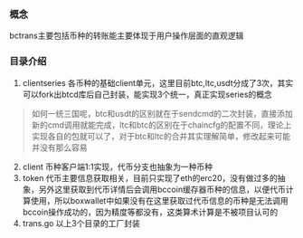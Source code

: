 ### 概念
bctrans主要包括币种的转账能主要体现于用户操作层面的直观逻辑

### 目录介绍
1. clientseries 各币种的基础client单元，这里目前btc,ltc,usdt分成了3次，其实可以fork出btcd库后自己封装，能实现3个统一，真正实现series的概念
> 如何一统三国呢，btc和usdt的区别就在于sendcmd的二次封装，直接添加新的cmd调用就能完成，ltc和btc的区别在于chaincfg的配置不同，理论上实现各自的包就可以了，对于btc和ltc的合并其实理解简单，修改起来可能并没有那么容易
2. client   币种客户端1:1实现，代币分支也抽象为一种币种
3. token  代币主要信息获取相关，目前只实现了eth的erc20，没有做过多的抽象，另外这里获取到代币详情后会调用bccoin缓存器币种的信息，以便代币计算使用，所以boxwallet中如果没有在这里获取过代币信息的币种是无法调用bccoin操作成功的，因为精度等都没有，这类算术计算是不被项目认可的
4. trans.go 以上3个目录的工厂封装